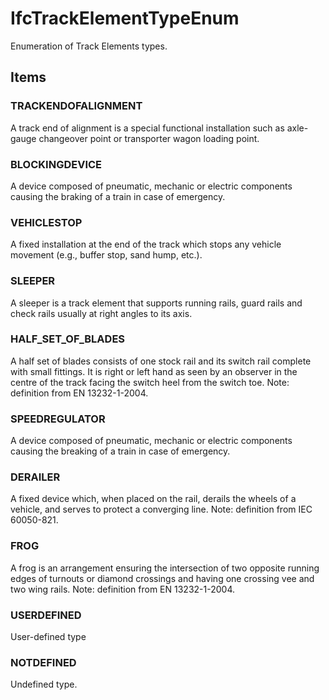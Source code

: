 # IfcTrackElementTypeEnum

Enumeration of Track Elements types.
<!-- end of short definition -->

## Items

### TRACKENDOFALIGNMENT
A track end of alignment is a special functional installation such as axle-gauge changeover point or transporter wagon loading point.

### BLOCKINGDEVICE
A device composed of pneumatic, mechanic or electric components causing the braking of a train in case of emergency.

### VEHICLESTOP
A fixed installation at the end of the track which stops any vehicle movement (e.g., buffer stop, sand hump, etc.).

### SLEEPER
A sleeper is a track element that supports running rails, guard rails and check rails usually at right angles to its axis.

### HALF_SET_OF_BLADES
A half set of blades consists of one stock rail and its switch rail complete with small fittings. It is right or left hand as seen by an observer in the centre of the track facing the switch heel from the switch toe.
Note: definition from EN 13232-1-2004.

### SPEEDREGULATOR
A device composed of pneumatic, mechanic or electric components causing the breaking of a train in case of emergency.

### DERAILER
A fixed device which, when placed on the rail, derails the wheels of a vehicle, and serves to protect a converging line.
Note: definition from IEC 60050-821.

### FROG
A frog is an arrangement ensuring the intersection of two opposite running edges of turnouts or diamond crossings and having one crossing vee and two wing rails.
Note: definition from EN 13232-1-2004.

### USERDEFINED
User-defined type

### NOTDEFINED
Undefined type.
